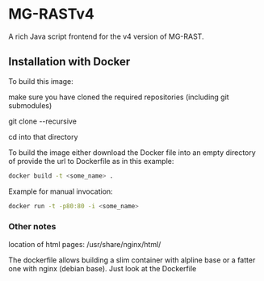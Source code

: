 MG-RASTv4
=========

A rich Java script frontend for the v4 version of MG-RAST.


## Installation with Docker ##

To build this image:

make sure you have cloned the required repositories (including git submodules)

git clone --recursive <this repo>

cd into that directory 


To build the image either download the Docker file into an empty directory of provide the url to Dockerfile as in this example:

```bash
docker build -t <some_name> .
```

Example for manual invocation:
```bash
docker run -t -p80:80 -i <some_name>
```

### Other notes ###


location of html pages: /usr/share/nginx/html/

The dockerfile allows building a slim container with alpline base or a fatter one with nginx (debian base). Just look at the Dockerfile

